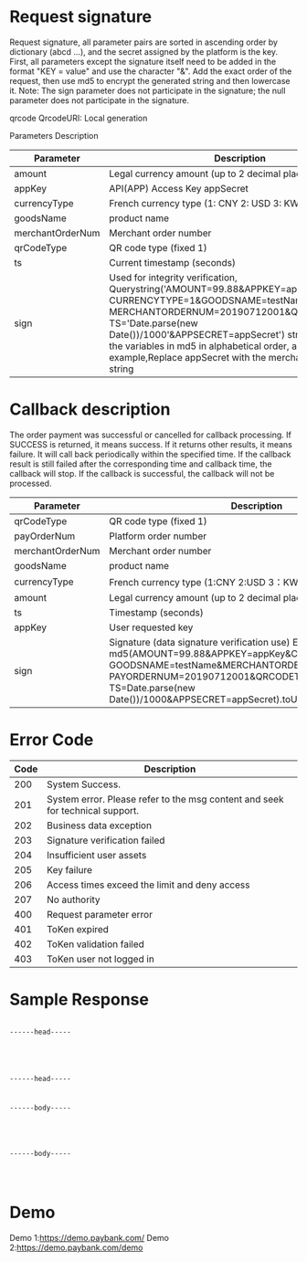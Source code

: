 # Request signature
Request signature, all parameter pairs are sorted in ascending order by dictionary (abcd ...), and the secret assigned by the platform is the key. First, all parameters except the signature itself need to be added in the format "KEY = value" and use the character "&". Add the exact order of the request, then use md5 to encrypt the generated string and then lowercase it. Note: The sign parameter does not participate in the signature; the null parameter does not participate in the signature.

qrcode
QrcodeURI: Local generation

Parameters Description

<table>
<thead>
<tr>
<th>Parameter</th>
<th>Description</th>
<th>Type</th>
<th>Required</th>
</tr>
</thead>
<tbody>
<tr>
<td>amount</td>
<td>Legal currency amount (up to 2 decimal places)</td>
<td>BigDecimal</td>
<td>Yes</td>
</tr>
<tr>
<td>appKey</td>
<td>API(APP) Access Key appSecret</td>
<td>String</td>
<td>Yes</td>
</tr>
<tr>
<td>currencyType</td>
<td>French currency type (1: CNY 2: USD 3: KWR)</td>
<td>Int</td>
<td>Yes</td>
</tr>
<tr>
<td>goodsName</td>
<td>product name</td>
<td>String</td>
<td>Yes</td>
</tr>
<tr>
<td>merchantOrderNum</td>
<td>Merchant order number</td>
<td>String</td>
<td>Yes</td>
</tr>
<tr>
<td>qrCodeType</td>
<td>QR code type (fixed 1)</td>
<td>Int</td>
<td>Yes</td>
</tr>
<tr>
<td>ts</td>
<td>Current timestamp (seconds)</td>
<td>Long</td>
<td>Yes</td>
</tr>
<tr>
<td>sign</td>
<td>Used for integrity verification, Querystring('AMOUNT=99.88&APPKEY=appKey&
CURRENCYTYPE=1&GOODSNAME=testName&
MERCHANTORDERNUM=20190712001&QRCODETYPE=1&
TS='Date.parse(new Date())/1000'&APPSECRET=appSecret') string; 
Note: Enter the variables in md5 in alphabetical order, as shown in the 
example,Replace appSecret with the merchant's appSecret string

</td>
<td>String</td>
<td>Yes</td>
</tr>

</tbody>
</table>



# Callback description

The order payment was successful or cancelled for callback processing. If SUCCESS is returned, it means success. If it returns other results, it means failure. It will call back periodically within the specified time. If the callback result is still failed after the corresponding time and callback time, the callback will stop. If the callback is successful, the callback will not be processed.


<table>
<thead>
<tr>
<th>Parameter</th>
<th>Description</th>
<th>Type</th>
<th>Required</th>
</tr>
</thead>
<tbody>
<tr>
<td>qrCodeType</td>
<td>QR code type (fixed 1)</td>
<td>Int</td>
<td>Yes</td>
</tr>
<tr>
<td>payOrderNum</td>
<td>Platform order number</td>
<td>String</td>
<td>Yes</td>
</tr>
<tr>
<td>merchantOrderNum</td>
<td>Merchant order number</td>
<td>String</td>
<td>Yes</td>
</tr>
<tr>
<td>goodsName</td>
<td>product name</td>
<td>String</td>
<td>Yes</td>
</tr>
<tr>
<td>currencyType</td>
<td>French currency type (1:CNY 2:USD 3：KWR)</td>
<td>Int</td>
<td>Yes</td>
</tr>
<tr>
<td>amount</td>
<td>Legal currency amount (up to 2 decimal places)</td>
<td>BigDecimal</td>
<td>Yes</td>
</tr>
<tr>
<td>ts</td>
<td>Timestamp (seconds)</td>
<td>Long</td>
<td>Yes</td>
</tr>
<tr>
<td>appKey</td>
<td>User requested key</td>
<td>String</td>
<td>Yes</td>
</tr>
<tr>
<td>sign</td>
<td>Signature (data signature verification use) Example: 
md5(AMOUNT=99.88&APPKEY=appKey&CURRENCYTYPE=1&
GOODSNAME=testName&MERCHANTORDERNUM=20190712001&
PAYORDERNUM=20190712001&QRCODETYPE=1&
TS=Date.parse(new Date())/1000&APPSECRET=appSecret).toUpCase()

</td>
<td>String</td>
<td>Yes</td>
</tr>

</tbody>
</table>



# Error Code




<table>
<thead>
<tr>
<th>Code</th>
<th>Description</th>
</tr>
</thead>
<tbody>
<tr>
<td>200</td>
<td>System Success.</td>
</tr>
<tr>
<td>201</td>
<td>System error. Please refer to the msg content and seek for technical support.</td>
</tr>
<tr>
<td>202</td>
<td>Business data exception</td>
</tr>
<tr>
<td>203</td>
<td>Signature verification failed</td>
</tr>
<tr>
<td>204</td>
<td>Insufficient user assets</td>
</tr>
<tr>
<td>205</td>
<td>Key failure</td>
</tr>
<tr>
<td>206</td>
<td>Access times exceed the limit and deny access</td>
</tr>
<tr>
<td>207</td>
<td>No authority</td>
</tr>
<tr>
<td>400</td>
<td>Request parameter error</td>
</tr>
<tr>
<td>401</td>
<td>ToKen expired</td>
</tr>
<tr>
<td>402</td>
<td>ToKen validation failed</td>
</tr>
<tr>
<td>403</td>
<td>ToKen user not logged in</td>
</tr>


</tbody>
</table>


# Sample Response



<pre><code>
------head-----
 <script src="https://www.paybank.com/payserver/jquery.min.js"></script>
 <script src="https://www.paybank.com/payserver/payment.min.js"></script>
------head-----
  
  
------body-----  
  
  <script type="text/javascript">
  document.writeln("<--livil id=\'paybank_window\'></livil-->"); // <font color=red>iframe div</font>
  var post_data = "";
  var post_json = "";
  var api_server = "lib/callback_server.php"; //setup
 
  function paybank_pay() {
 	
      post_json = {
            itemName:'test', //name
            price:'10.00',  // price
            userID:'demo'   //userid
 	}
  
    
    $.post(api_server,post_json,
        function(data,status){
          console.log(data);
          var obj = JSON.parse(data); 
          if(obj.sign)
           {       	
           action_pay(data);    //send data play
           }else{
           alert('fail');       //fail
           }
       });
    }
    
   function success_main()       // Payment Successful Return Code
   {
    alert('success and ok'); 
  
    $("html,body").animate({scrollTop:0},800);
    var myId = $("#total_money").text();
    myId = parseInt(myId)+10;
    $("#total_money").text(myId);
    $("#total_money").attr("style","text-align: center; animation: 1s blink 3 steps(1);");  
   }
  </script> 
  
  ------body-----  


</code></pre>


# Demo

          

Demo 1:https://demo.paybank.com/
Demo 2:https://demo.paybank.com/demo
